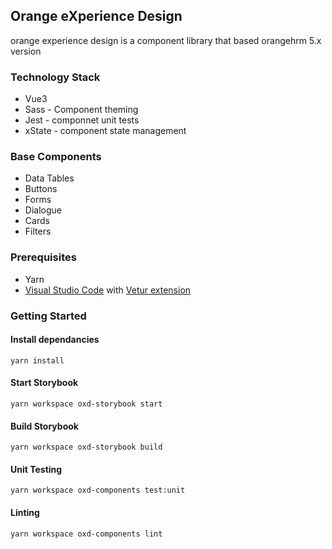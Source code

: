 ## Orange eXperience Design
orange experience design is a component library that based orangehrm 5.x version 

### Technology Stack 
* Vue3 
* Sass - Component theming 
* Jest - componnet unit tests 
* xState - component state management 


### Base Components 
* Data Tables
* Buttons 
* Forms 
* Dialogue 
* Cards 
* Filters 

### Prerequisites

- Yarn
- [Visual Studio Code](https://code.visualstudio.com/) with [Vetur extension](https://github.com/vuejs/vetur)

### Getting Started

#### Install dependancies

```
yarn install
```

#### Start Storybook

```
yarn workspace oxd-storybook start
```

#### Build Storybook

```
yarn workspace oxd-storybook build
```

#### Unit Testing

```
yarn workspace oxd-components test:unit
```

#### Linting

```
yarn workspace oxd-components lint
```
